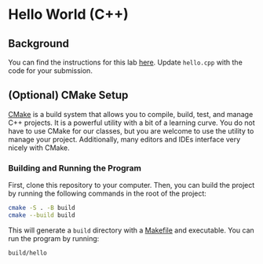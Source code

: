 # Hello World (C++)

## Background

You can find the instructions for this lab [here](https://morethanequations.com/Computer-Science/Labs/2024-12-10-hello-world). Update `hello.cpp` with the code for your submission.

## (Optional) CMake Setup

[CMake](https://cmake.org/) is a build system that allows you to compile, build, test, and manage C++ projects. It is a powerful utility with a bit of a learning curve. You do not have to use CMake for our classes, but you are welcome to use the utility to manage your project. Additionally, many editors and IDEs interface very nicely with CMake.

### Building and Running the Program

First, clone this repository to your computer. Then, you can build the project by running the following commands in the root of the project:

```bash
cmake -S . -B build
cmake --build build
```

This will generate a `build` directory with a [Makefile](https://makefiletutorial.com/) and executable. You can run the program by running:

```bash
build/hello
```
